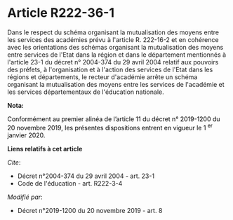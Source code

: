 # Article R222-36-1

Dans le respect du schéma organisant la mutualisation des moyens entre les services des académies prévu à l'article R.
222-16-2 et en cohérence avec les orientations des schémas organisant la mutualisation des moyens entre services de l'Etat
dans la région et dans le département mentionnés à l'article 23-1 du décret n° 2004-374 du 29 avril 2004 relatif aux pouvoirs
des préfets, à l'organisation et à l'action des services de l'Etat dans les régions et départements, le recteur d'académie
arrête un schéma organisant la mutualisation des moyens entre les services de l'académie et les services départementaux de
l'éducation nationale.

**Nota:**

<font color="black">Conformément au premier alinéa de l’article 11 du décret n° 2019-1200 du 20 novembre 2019, les présentes
dispositions entrent en vigueur le 1
    <sup>er</sup> janvier 2020.</font>

**Liens relatifs à cet article**

_Cite_:

  - Décret n°2004-374 du 29 avril 2004 - art. 23-1
  - Code de l'éducation - art. R222-3-4

_Modifié par_:

  - Décret n°2019-1200 du 20 novembre 2019 - art. 8
